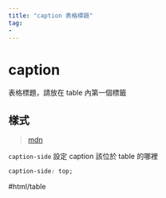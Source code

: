 ```yaml
---
title: "caption 表格標題"
tag: 
- 
---
```

# caption
表格標題，請放在 table 內第一個標籤

## 樣式
>[mdn](https://developer.mozilla.org/ja/docs/Web/CSS/caption-side)

`caption-side` 設定 caption 該位於 table 的哪裡
```css
caption-side: top;
```


#html/table 
